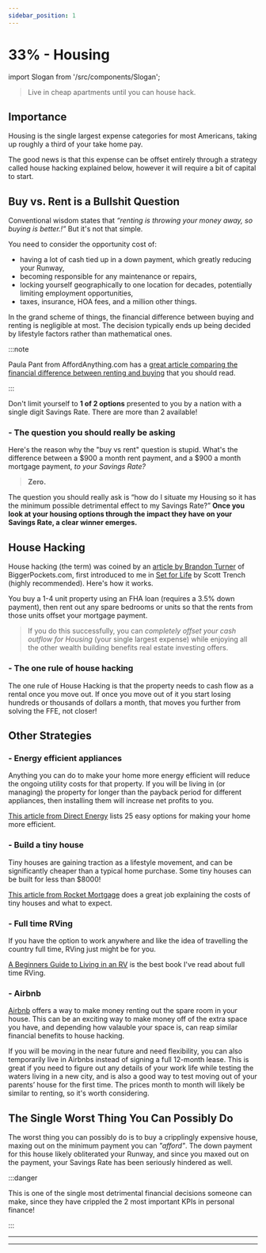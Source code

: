 ```yaml
---
sidebar_position: 1
---
```


# 33% - Housing

import Slogan from '/src/components/Slogan';

>Live in cheap apartments until you can house hack.

## Importance

Housing is the single largest expense categories for most Americans, taking up roughly a third of your take home pay.

The good news is that this expense can be offset entirely through a strategy called house hacking explained below, however it will require a bit of capital to start.

## Buy vs. Rent is a Bullshit Question

Conventional wisdom states that *“renting is throwing your money away, so buying is better.!”* But it's not that simple. 

You need to consider the opportunity cost of:
- having a lot of cash tied up in a down payment, which greatly reducing your Runway,
- becoming responsible for any maintenance or repairs,
- locking yourself geographically to one location for decades, potentially limiting employment opportunities,
- taxes, insurance, HOA fees, and a million other things.

In the grand scheme of things, the financial difference between buying and renting is negligible at most. The decision typically ends up being decided by lifestyle factors rather than mathematical ones. 

:::note

Paula Pant from AffordAnything.com has a [great article comparing the financial difference between renting and buying](https://affordanything.com/is-renting-better-than-buying-should-i-rent-or-buy/) that you should read.

:::

Don't limit yourself to **1 of 2 options** presented to you by a nation with a single digit Savings Rate. There are more than 2 available!

### - The question you should really be asking

Here's the reason why the "buy vs rent" question is stupid. What's the difference between a $900 a month rent payment, and a $900 a month mortgage payment, *to your Savings Rate?* 
>**Zero.**

The question you should really ask is “how do I situate my Housing so it has the minimum possible detrimental effect to my Savings Rate?” **Once you look at your housing options through the impact they have on your Savings Rate, a clear winner emerges.** 

## House Hacking

House hacking (the term) was coined by an [article by Brandon Turner](https://www.biggerpockets.com/blog/2013-11-02-hack-housing-get-paid-live-free) of BiggerPockets.com, first introduced to me in [Set for Life](https://www.amazon.com/Set-Life-Dominate-Money-American-ebook/dp/B06Y15M786/ref=sr_1_2?crid=36UFYADVB3E65&dchild=1&keywords=set+for+life+scott+trench&qid=1628033342&sprefix=set+for+life+scott%2Caps%2C178&sr=8-2) by Scott Trench (highly recommended). Here's how it works.

You buy a 1-4 unit property using an FHA loan (requires a 3.5% down payment), then rent out any spare bedrooms or units so that the rents from those units offset your mortgage payment. 

>If you do this successfully, you can *completely offset your cash outflow for Housing* (your single largest expense) while enjoying all the other wealth building benefits real estate investing offers.

### - The one rule of house hacking

The one rule of House Hacking is that the property needs to cash flow as a rental once you move out. If once you move out of it you start losing hundreds or thousands of dollars a month, that moves you further from solving the FFE, not closer!

## Other Strategies

### - Energy efficient appliances

Anything you can do to make your home more energy efficient will reduce the ongoing utility costs for that property. If you will be living in (or managing) the property for longer than the payback period for different appliances, then installing them will increase net profits to you.

[This article from Direct Energy](https://www.directenergy.com/learning-center/25-energy-efficiency-tips) lists 25 easy options for making your home more efficient.

### - Build a tiny house

Tiny houses are gaining traction as a lifestyle movement, and can be significantly cheaper than a typical home purchase. Some tiny houses can be built for less than $8000!

[This article from Rocket Mortgage](https://www.rocketmortgage.com/learn/how-much-does-a-tiny-house-cost#:~:text=The%20average%20cost%20of%20a,caught%20up%20in%20the%20savings.) does a great job explaining the costs of tiny houses and what to expect.

### - Full time RVing

If you have the option to work anywhere and like the idea of travelling the country full time, RVing just might be for you.

[A Beginners Guide to Living in an RV](https://www.amazon.com/Beginners-Guide-Living-Everything-Full-Time-ebook/dp/B0778WS6X4/ref=as_li_ss_tl?ie=UTF8&linkCode=sl1&tag=alyssapacom0b-20&linkId=6dccc5743bf4b4aea02389c34462a009) is the best book I've read about full time RVing.

### - Airbnb

[Airbnb](https://www.airbnb.com/) offers a way to make money renting out the spare room in your house. This can be an exciting way to make money off of the extra space you have, and depending how valauble your space is, can reap similar financial benefits to house hacking.

If you will be moving in the near future and need flexibility, you can also temporarily live in Airbnbs instead of signing a full 12-month lease. This is great if you need to figure out any details of your work life while testing the waters living in a new city, and is also a good way to test moving out of your parents’ house for the first time. The prices month to month will likely be similar to renting, so it's worth considering. 

## The Single Worst Thing You Can Possibly Do

The worst thing you can possibly do is to buy a cripplingly expensive house, maxing out on the minimum payment you can *"afford"*. The down payment for this house likely obliterated your Runway, and since you maxed out on the payment, your Savings Rate has been seriously hindered as well.

:::danger 

This is one of the single most detrimental financial decisions someone can make, since they have crippled the 2 most important KPIs in personal finance!

:::

---
<Slogan/>

---